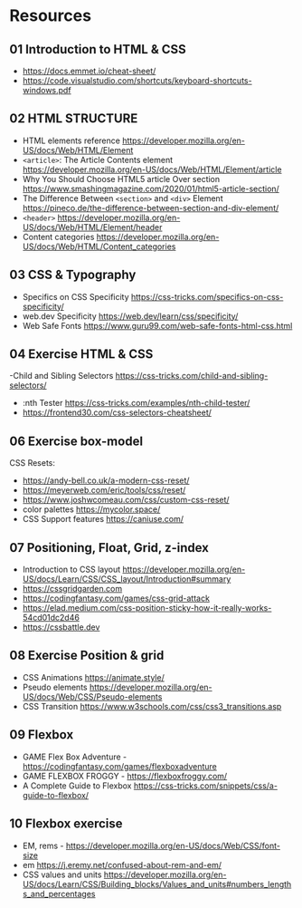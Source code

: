 # Resources

## 01 Introduction to HTML & CSS
- https://docs.emmet.io/cheat-sheet/
- https://code.visualstudio.com/shortcuts/keyboard-shortcuts-windows.pdf


## 02 HTML STRUCTURE
- HTML elements reference https://developer.mozilla.org/en-US/docs/Web/HTML/Element
- `<article>`: The Article Contents element https://developer.mozilla.org/en-US/docs/Web/HTML/Element/article
- Why You Should Choose HTML5 article Over section https://www.smashingmagazine.com/2020/01/html5-article-section/
- The Difference Between `<section>` and `<div>` Element https://pineco.de/the-difference-between-section-and-div-element/
- `<header>` https://developer.mozilla.org/en-US/docs/Web/HTML/Element/header
- Content categories https://developer.mozilla.org/en-US/docs/Web/HTML/Content_categories

## 03 CSS & Typography
- Specifics on CSS Specificity
 https://css-tricks.com/specifics-on-css-specificity/
- web.dev Specificity https://web.dev/learn/css/specificity/
- Web Safe Fonts https://www.guru99.com/web-safe-fonts-html-css.html


## 04 Exercise HTML & CSS
-Child and Sibling Selectors https://css-tricks.com/child-and-sibling-selectors/
- :nth Tester https://css-tricks.com/examples/nth-child-tester/
- https://frontend30.com/css-selectors-cheatsheet/


## 06 Exercise box-model
CSS Resets:
- https://andy-bell.co.uk/a-modern-css-reset/
- https://meyerweb.com/eric/tools/css/reset/
- https://www.joshwcomeau.com/css/custom-css-reset/
- color palettes https://mycolor.space/
- CSS Support features https://caniuse.com/

## 07 Positioning, Float, Grid, z-index
- Introduction to CSS layout https://developer.mozilla.org/en-US/docs/Learn/CSS/CSS_layout/Introduction#summary
- https://cssgridgarden.com
- https://codingfantasy.com/games/css-grid-attack
- https://elad.medium.com/css-position-sticky-how-it-really-works-54cd01dc2d46
- https://cssbattle.dev

## 08 Exercise Position & grid
- CSS Animations https://animate.style/
- Pseudo elements https://developer.mozilla.org/en-US/docs/Web/CSS/Pseudo-elements
- CSS Transition https://www.w3schools.com/css/css3_transitions.asp


## 09 Flexbox
- GAME Flex Box Adventure - https://codingfantasy.com/games/flexboxadventure
- GAME FLEXBOX FROGGY - https://flexboxfroggy.com/
- A Complete Guide to Flexbox https://css-tricks.com/snippets/css/a-guide-to-flexbox/

## 10 Flexbox exercise
- EM, rems - https://developer.mozilla.org/en-US/docs/Web/CSS/font-size
- em https://j.eremy.net/confused-about-rem-and-em/
- CSS values and units https://developer.mozilla.org/en-US/docs/Learn/CSS/Building_blocks/Values_and_units#numbers_lengths_and_percentages